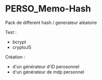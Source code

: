 # PERSO_Memo-Hash

Pack de different hash / generateur aléatoire

Test :

-   bcrypt
-   cryptoJS

Création :

-   d'un générateur d'ID perosonnel
-   d'un générateur de mdp personnel
